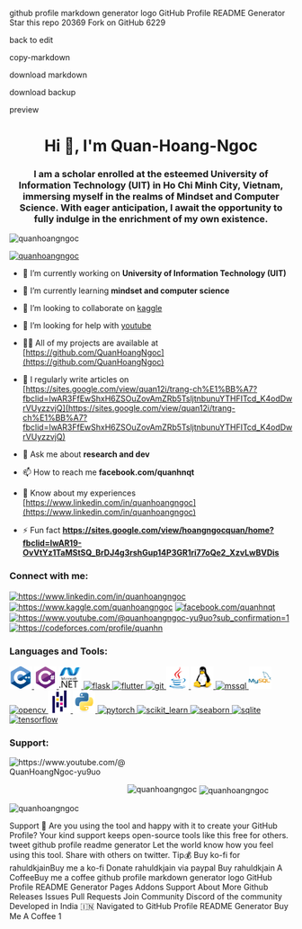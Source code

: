 github profile markdown generator logo
GitHub Profile README Generator
Star this repo
20369
Fork on GitHub
6229

back to edit

copy-markdown

download markdown

download backup

preview
<h1 align="center">Hi 👋, I'm Quan-Hoang-Ngoc</h1>
<h3 align="center">I am a scholar enrolled at the esteemed University of Information Technology (UIT) in Ho Chi Minh City, Vietnam, immersing myself in the realms of Mindset and Computer Science. With eager anticipation, I await the opportunity to fully indulge in the enrichment of my own existence.</h3>

<p align="left"> <img src="https://komarev.com/ghpvc/?username=quanhoangngoc&label=Profile%20views&color=0e75b6&style=flat" alt="quanhoangngoc" /> </p>

<p align="left"> <a href="https://github.com/ryo-ma/github-profile-trophy"><img src="https://github-profile-trophy.vercel.app/?username=quanhoangngoc" alt="quanhoangngoc" /></a> </p>

- 🔭 I’m currently working on **University of Information Technology (UIT)**

- 🌱 I’m currently learning **mindset and computer science**

- 👯 I’m looking to collaborate on [kaggle](https://www.kaggle.com/quanhoangngoc)

- 🤝 I’m looking for help with [youtube](https://www.youtube.com/@QuanHoangNgoc-yu9uo?sub_confirmation=1)

- 👨‍💻 All of my projects are available at [https://github.com/QuanHoangNgoc](https://github.com/QuanHoangNgoc)

- 📝 I regularly write articles on [https://sites.google.com/view/quan12i/trang-ch%E1%BB%A7?fbclid=IwAR3FfEwShxH6ZSOuZovAmZRb5TsljtnbunuYTHFITcd_K4odDwrVUyzzvjQ](https://sites.google.com/view/quan12i/trang-ch%E1%BB%A7?fbclid=IwAR3FfEwShxH6ZSOuZovAmZRb5TsljtnbunuYTHFITcd_K4odDwrVUyzzvjQ)

- 💬 Ask me about **research and dev**

- 📫 How to reach me **facebook.com/quanhnqt**

- 📄 Know about my experiences [https://www.linkedin.com/in/quanhoangngoc](https://www.linkedin.com/in/quanhoangngoc)

- ⚡ Fun fact **https://sites.google.com/view/hoangngocquan/home?fbclid=IwAR19-OvVtYz1TaMStSQ_BrDJ4g3rshGup14P3GR1ri77oQe2_XzvLwBVDis**

<h3 align="left">Connect with me:</h3>
<p align="left">
<a href="https://linkedin.com/in/https://www.linkedin.com/in/quanhoangngoc" target="blank"><img align="center" src="https://raw.githubusercontent.com/rahuldkjain/github-profile-readme-generator/master/src/images/icons/Social/linked-in-alt.svg" alt="https://www.linkedin.com/in/quanhoangngoc" height="30" width="40" /></a>
<a href="https://kaggle.com/https://www.kaggle.com/quanhoangngoc" target="blank"><img align="center" src="https://raw.githubusercontent.com/rahuldkjain/github-profile-readme-generator/master/src/images/icons/Social/kaggle.svg" alt="https://www.kaggle.com/quanhoangngoc" height="30" width="40" /></a>
<a href="https://fb.com/facebook.com/quanhnqt" target="blank"><img align="center" src="https://raw.githubusercontent.com/rahuldkjain/github-profile-readme-generator/master/src/images/icons/Social/facebook.svg" alt="facebook.com/quanhnqt" height="30" width="40" /></a>
<a href="https://www.youtube.com/c/https://www.youtube.com/@quanhoangngoc-yu9uo?sub_confirmation=1" target="blank"><img align="center" src="https://raw.githubusercontent.com/rahuldkjain/github-profile-readme-generator/master/src/images/icons/Social/youtube.svg" alt="https://www.youtube.com/@quanhoangngoc-yu9uo?sub_confirmation=1" height="30" width="40" /></a>
<a href="https://codeforces.com/profile/https://codeforces.com/profile/quanhn" target="blank"><img align="center" src="https://raw.githubusercontent.com/rahuldkjain/github-profile-readme-generator/master/src/images/icons/Social/codeforces.svg" alt="https://codeforces.com/profile/quanhn" height="30" width="40" /></a>
</p>

<h3 align="left">Languages and Tools:</h3>
<p align="left"> <a href="https://www.w3schools.com/cpp/" target="_blank" rel="noreferrer"> <img src="https://raw.githubusercontent.com/devicons/devicon/master/icons/cplusplus/cplusplus-original.svg" alt="cplusplus" width="40" height="40"/> </a> <a href="https://www.w3schools.com/cs/" target="_blank" rel="noreferrer"> <img src="https://raw.githubusercontent.com/devicons/devicon/master/icons/csharp/csharp-original.svg" alt="csharp" width="40" height="40"/> </a> <a href="https://dotnet.microsoft.com/" target="_blank" rel="noreferrer"> <img src="https://raw.githubusercontent.com/devicons/devicon/master/icons/dot-net/dot-net-original-wordmark.svg" alt="dotnet" width="40" height="40"/> </a> <a href="https://flask.palletsprojects.com/" target="_blank" rel="noreferrer"> <img src="https://www.vectorlogo.zone/logos/pocoo_flask/pocoo_flask-icon.svg" alt="flask" width="40" height="40"/> </a> <a href="https://flutter.dev" target="_blank" rel="noreferrer"> <img src="https://www.vectorlogo.zone/logos/flutterio/flutterio-icon.svg" alt="flutter" width="40" height="40"/> </a> <a href="https://git-scm.com/" target="_blank" rel="noreferrer"> <img src="https://www.vectorlogo.zone/logos/git-scm/git-scm-icon.svg" alt="git" width="40" height="40"/> </a> <a href="https://www.java.com" target="_blank" rel="noreferrer"> <img src="https://raw.githubusercontent.com/devicons/devicon/master/icons/java/java-original.svg" alt="java" width="40" height="40"/> </a> <a href="https://www.linux.org/" target="_blank" rel="noreferrer"> <img src="https://raw.githubusercontent.com/devicons/devicon/master/icons/linux/linux-original.svg" alt="linux" width="40" height="40"/> </a> <a href="https://www.microsoft.com/en-us/sql-server" target="_blank" rel="noreferrer"> <img src="https://www.svgrepo.com/show/303229/microsoft-sql-server-logo.svg" alt="mssql" width="40" height="40"/> </a> <a href="https://www.mysql.com/" target="_blank" rel="noreferrer"> <img src="https://raw.githubusercontent.com/devicons/devicon/master/icons/mysql/mysql-original-wordmark.svg" alt="mysql" width="40" height="40"/> </a> <a href="https://opencv.org/" target="_blank" rel="noreferrer"> <img src="https://www.vectorlogo.zone/logos/opencv/opencv-icon.svg" alt="opencv" width="40" height="40"/> </a> <a href="https://pandas.pydata.org/" target="_blank" rel="noreferrer"> <img src="https://raw.githubusercontent.com/devicons/devicon/2ae2a900d2f041da66e950e4d48052658d850630/icons/pandas/pandas-original.svg" alt="pandas" width="40" height="40"/> </a> <a href="https://www.python.org" target="_blank" rel="noreferrer"> <img src="https://raw.githubusercontent.com/devicons/devicon/master/icons/python/python-original.svg" alt="python" width="40" height="40"/> </a> <a href="https://pytorch.org/" target="_blank" rel="noreferrer"> <img src="https://www.vectorlogo.zone/logos/pytorch/pytorch-icon.svg" alt="pytorch" width="40" height="40"/> </a> <a href="https://scikit-learn.org/" target="_blank" rel="noreferrer"> <img src="https://upload.wikimedia.org/wikipedia/commons/0/05/Scikit_learn_logo_small.svg" alt="scikit_learn" width="40" height="40"/> </a> <a href="https://seaborn.pydata.org/" target="_blank" rel="noreferrer"> <img src="https://seaborn.pydata.org/_images/logo-mark-lightbg.svg" alt="seaborn" width="40" height="40"/> </a> <a href="https://www.sqlite.org/" target="_blank" rel="noreferrer"> <img src="https://www.vectorlogo.zone/logos/sqlite/sqlite-icon.svg" alt="sqlite" width="40" height="40"/> </a> <a href="https://www.tensorflow.org" target="_blank" rel="noreferrer"> <img src="https://www.vectorlogo.zone/logos/tensorflow/tensorflow-icon.svg" alt="tensorflow" width="40" height="40"/> </a> </p>

<h3 align="left">Support:</h3>
<p><a href="https://www.buymeacoffee.com/https://www.youtube.com/@QuanHoangNgoc-yu9uo"> <img align="left" src="https://cdn.buymeacoffee.com/buttons/v2/default-yellow.png" height="50" width="210" alt="https://www.youtube.com/@QuanHoangNgoc-yu9uo" /></a></p><br><br>

<p><img align="left" src="https://github-readme-stats.vercel.app/api/top-langs?username=quanhoangngoc&show_icons=true&locale=en&layout=compact" alt="quanhoangngoc" /></p>

<p>&nbsp;<img align="center" src="https://github-readme-stats.vercel.app/api?username=quanhoangngoc&show_icons=true&locale=en" alt="quanhoangngoc" /></p>

<p><img align="center" src="https://github-readme-streak-stats.herokuapp.com/?user=quanhoangngoc&" alt="quanhoangngoc" /></p>

Support 🙏
Are you using the tool and happy with it to create your GitHub Profile?
Your kind support keeps open-source tools like this free for others.
tweet github profile readme generator
Let the world know how you feel using this tool. Share with others on twitter.
Tip💰
Buy ko-fi for rahuldkjainBuy me a ko-fi
Donate rahuldkjain via paypal
Buy rahuldkjain A CoffeeBuy me a coffee
github profile markdown generator logo
GitHub Profile README Generator
Pages
Addons
Support
About
More
Github
Releases
Issues
Pull Requests
Join Community
Discord of the community
Developed in India 🇮🇳
Navigated to GitHub Profile README Generator
Buy Me A Coffee
1
